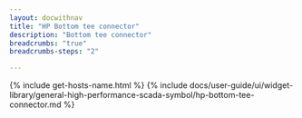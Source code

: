 ```yaml
---
layout: docwithnav
title: "HP Bottom tee connector"
description: "Bottom tee connector"
breadcrumbs: "true"
breadcrumbs-steps: "2"

---
```

{% include get-hosts-name.html %}
{% include docs/user-guide/ui/widget-library/general-high-performance-scada-symbol/hp-bottom-tee-connector.md %}
